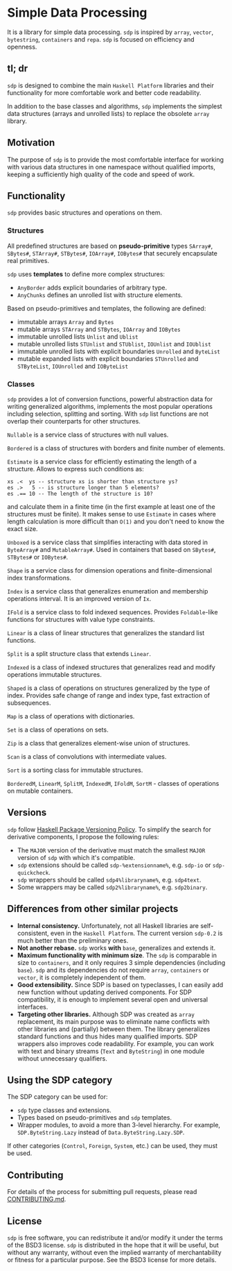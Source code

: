 # Simple Data Processing

It is a library for simple data processing. `sdp` is inspired by `array`,
`vector`, `bytestring`, `containers` and `repa`. `sdp` is focused on efficiency
and openness.

## tl; dr

`sdp` is designed to combine the main `Haskell Platform` libraries and their
functionality for more comfortable work and better code readability.

In addition to the base classes and algorithms, `sdp` implements the simplest
data structures (arrays and unrolled lists) to replace the obsolete `array`
library.

## Motivation

The purpose of `sdp` is to provide the most comfortable interface for working
with various data structures in one namespace without qualified imports, keeping
a sufficiently high quality of the code and speed of work.

## Functionality

`sdp` provides basic structures and operations on them.

### Structures

All predefined structures are based on **pseudo-primitive** types `SArray#`,
`SBytes#`, `STArray#`, `STBytes#`, `IOArray#`, `IOBytes#` that securely
encapsulate real primitives.

`sdp` uses **templates** to define more complex structures:
* `AnyBorder` adds explicit boundaries of arbitrary type.
* `AnyChunks` defines an unrolled list with structure elements.

Based on pseudo-primitives and templates, the following are defined:
* immutable arrays `Array` and `Bytes`
* mutable arrays `STArray` and `STBytes`, `IOArray` and `IOBytes`
* immutable unrolled lists `Unlist` and `Ublist`
* mutable unrolled lists `STUnlist` and `STUblist`, `IOUnlist` and `IOUblist`
* immutable unrolled lists with explicit boundaries `Unrolled` and `ByteList`
* mutable expanded lists with explicit boundaries `STUnrolled` and `STByteList`,
`IOUnrolled` and `IOByteList`

### Classes

`sdp` provides a lot of conversion functions, powerful abstraction data for
writing generalized algorithms, implements the most popular operations including
selection, splitting and sorting. With `sdp` list functions are not overlap
their counterparts for other structures.

`Nullable` is a service class of structures with null values.

`Bordered` is a class of structures with borders and finite number of elements.

`Estimate` is a service class for efficiently estimating the length of a
structure. Allows to express such conditions as:
```
xs .<  ys -- structure xs is shorter than structure ys?
es .>   5 -- is structure longer than 5 elements?
es .== 10 -- The length of the structure is 10?
```
and calculate them in a finite time (in the first example at least one of the
structures must be finite). It makes sense to use `Estimate` in cases where
length calculation is more difficult than `O(1)` and you don't need to know the
exact size.

`Unboxed` is a service class that simplifies interacting with data stored in
`ByteArray#` and `MutableArray#`. Used in containers that based on
`SBytes#`, `STBytes#` or `IOBytes#`.

`Shape` is a service class for dimension operations and finite-dimensional
index transformations.

`Index` is a service class that generalizes enumeration and membership
operations interval. It is an improved version of `Ix`.

`IFold` is a service class to fold indexed sequences. Provides
`Foldable`-like functions for structures with value type constraints.

`Linear` is a class of linear structures that generalizes the standard list
functions.

`Split` is a split structure class that extends `Linear`.

`Indexed` is a class of indexed structures that generalizes read and modify
operations immutable structures.

`Shaped` is a class of operations on structures generalized by the type of
index. Provides safe change of range and index type, fast extraction of
subsequences.

`Map` is a class of operations with dictionaries.

`Set` is a class of operations on sets.

`Zip` is a class that generalizes element-wise union of structures.

`Scan` is a class of convolutions with intermediate values.

`Sort` is a sorting class for immutable structures.

`BorderedM`, `LinearM`, `SplitM`, `IndexedM`, `IFoldM`, `SortM` - classes of
operations on mutable containers.

## Versions

`sdp` follow [Haskell Package Versioning Policy](https://pvp.haskell.org). To
simplify the search for derivative components, I propose the following rules:
* The `MAJOR` version of the derivative must match the smallest `MAJOR` version
of `sdp` with which it's compatible.
* `sdp` extensions should be called `sdp-%extensionname%`, e.g. `sdp-io` or
`sdp-quickcheck`.
* `sdp` wrappers should be called `sdp4%libraryname%`, e.g. `sdp4text`.
* Some wrappers may be called `sdp2%libraryname%`, e.g. `sdp2binary`.

## Differences from other similar projects

* **Internal consistency.** Unfortunately, not all Haskell libraries are
self-consistent, even in the `Haskell Platform`. The current version
`sdp-0.2` is much better than the preliminary ones.
* **Not another rebase.** `sdp` works **with** `base`, generalizes and extends
it.
* **Maximum functionality with minimum size**. The `sdp` is comparable in size
to `containers`, and it only requires 3 simple dependencies (including `base`).
`sdp` and its dependencies do not require `array`, `containers` or `vector`, it
is completely independent of them.
* **Good extensibility.** Since SDP is based on typeclasses, I can easily add
new function without updating derived components. For SDP compatibility, it is
enough to implement several open and universal interfaces.
* **Targeting other libraries.** Although SDP was created as `array`
replacement, its main purpose was to eliminate name conflicts with other
libraries and (partially) between them. The library generalizes standard
functions and thus hides many qualified imports. SDP wrappers also improves code
readability. For example, you can work with text and binary streams (`Text` and
`ByteString`) in one module without unnecessary qualifiers.

## Using the SDP category

The SDP category can be used for:
* `sdp` type classes and extensions.
* Types based on pseudo-primitives and `sdp` templates.
* Wrapper modules, to avoid a more than 3-level hierarchy. For example,
`SDP.ByteString.Lazy` instead of `Data.ByteString.Lazy.SDP`.

If other categories (`Control`, `Foreign`, `System`, etc.) can be used, they
must be used.

## Contributing
For details of the process for submitting pull requests, please read
[CONTRIBUTING.md](https://github.com/andreymulik/sdp/blob/master/CONTRIBUTING.md).

## License
`sdp` is free software, you can redistribute it and/or modify it under the terms
of the BSD3 license. `sdp` is distributed in the hope that it will be useful,
but without any warranty, without even the implied warranty of merchantability
or fitness for a particular purpose. See the BSD3 license for more details.

